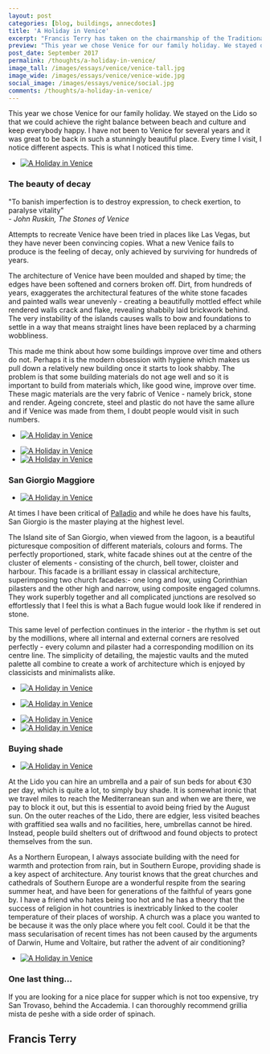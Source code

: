 ```yaml
---
layout: post
categories: [blog, buildings, annecdotes]
title: 'A Holiday in Venice'
excerpt: "Francis Terry has taken on the chairmanship of the Traditional Architecture Group (TAG), and shares his thoughts on the society"
preview: "This year we chose Venice for our family holiday. We stayed on the Lido so that we could achieve the right balance between beach and culture and keep everybody happy. I have not been to Venice for several years..."
post_date: September 2017
permalink: /thoughts/a-holiday-in-venice/
image_tall: /images/essays/venice/venice-tall.jpg
image_wide: /images/essays/venice/venice-wide.jpg
social_image: /images/essays/venice/social.jpg
comments: /thoughts/a-holiday-in-venice/
---
```


<p>
	This year we chose Venice for our family holiday. We stayed on the Lido so that we could achieve the right balance between beach and culture and keep everybody happy. I have not been to Venice for several years and it was great to be back in such a stunningly beautiful place. Every time I visit, I notice different aspects. This is what I noticed this time.
	
<ul class="list">
	<li class="full">
		<a class="fancybox" rel="group" href="/images/essays/venice/a-holiday-in-venice-1.jpg" alt="A Holiday in Venice">
			<img src="/images/essays/venice/thumbs/a-holiday-in-venice-1.jpg" alt="A Holiday in Venice" />
		</a>
	</li>
</ul>
 
<h3>The beauty of decay</h3>

<p>
	"To banish imperfection is to destroy expression, to check exertion, to paralyse vitality"<br /> - <em>John Ruskin, The Stones of Venice</em>
</p><p>
	Attempts to recreate Venice have been tried in places like Las Vegas, but they have never been convincing copies. What a new Venice fails to produce is the feeling of decay, only achieved by surviving for hundreds of years.
</p><p>
	The architecture of Venice have been moulded and shaped by time; the edges have been softened and corners broken off. Dirt, from hundreds of years, exaggerates the architectural features of the white stone facades and painted walls wear unevenly - creating a beautifully mottled effect while rendered walls crack and flake, revealing shabbily laid brickwork behind.  The very instability of the islands causes walls to bow and foundations to settle in a way that means straight lines have been replaced by a charming wobbliness.
</p><p> 
	This made me think about how some buildings improve over time and others do not. Perhaps it is the modern obsession with hygiene which makes us pull down a relatively new building once it starts to look shabby. The problem is that some building materials do not age well and so it is important to build from materials which, like good wine, improve over time. These magic materials are the very fabric of Venice -  namely brick, stone and render. Ageing concrete, steel and plastic do not have the same allure and if Venice was made from them, I doubt people would visit in such numbers.
</p>

<ul class="list">
	<li class="full">
		<a class="fancybox" rel="group" href="/images/essays/venice/a-holiday-in-venice-8.jpg" alt="A Holiday in Venice">
			<img src="/images/essays/venice/thumbs/a-holiday-in-venice-8.jpg" alt="A Holiday in Venice" />
		</a>
	</li>
</ul>

<ul class="list">
	<li class="half">
		<a class="fancybox" rel="group" href="/images/essays/venice/a-holiday-in-venice-10.jpg" alt="A Holiday in Venice">
			<img src="/images/essays/venice/thumbs/a-holiday-in-venice-10.jpg" alt="A Holiday in Venice" />
		</a>
	</li>
	<li class="half">
		<a class="fancybox" rel="group" href="/images/essays/venice/a-holiday-in-venice-11.jpg" alt="A Holiday in Venice">
			<img src="/images/essays/venice/thumbs/a-holiday-in-venice-11.jpg" alt="A Holiday in Venice" />
		</a>
	</li>
</ul>
 
<h3>San Giorgio Maggiore</h3>

<ul class="list">
	<li class="full">
		<a class="fancybox" rel="group" href="/images/essays/venice/a-holiday-in-venice-2.jpg" alt="A Holiday in Venice">
			<img src="/images/essays/venice/thumbs/a-holiday-in-venice-2.jpg" alt="A Holiday in Venice" />
		</a>
	</li>
</ul>
 
</p><p>
	At times I have been critical of <a href="/thoughts/how-palladian-were-palladians/" alt="How Palladian were Palladians?">Palladio</a> and while he does have his faults,  San Giorgio is the master playing at the highest level.
</p><p>
	The Island site of San Giorgio, when viewed from the lagoon, is a beautiful picturesque composition of different materials, colours and forms. The perfectly proportioned, stark, white facade shines out at the centre of the cluster of elements  - consisting of the church, bell tower, cloister and harbour. This facade is a brilliant essay in classical architecture, superimposing two church facades:- one long and low, using Corinthian pilasters and the other high and narrow, using composite engaged columns. They work superbly together and all complicated junctions are resolved so effortlessly that I feel this is what a Bach fugue would look like if rendered in stone. 
</p><p> 
	This same level of perfection continues in the interior - the rhythm is set out by the modillions, where all internal and external corners are resolved perfectly - every column and pilaster had a corresponding modillion on its centre line. The simplicity of detailing, the majestic vaults and the muted palette all combine to create a work of architecture which is enjoyed by classicists and minimalists alike. 
</p>

<ul class="list">
	<li class="full">
		<a class="fancybox" rel="group" href="/images/essays/venice/a-holiday-in-venice-3.jpg" alt="A Holiday in Venice">
			<img src="/images/essays/venice/thumbs/a-holiday-in-venice-3.jpg" alt="A Holiday in Venice" />
		</a>
	</li>
</ul>
<ul class="list">
	<li class="full">
		<a class="fancybox" rel="group" href="/images/essays/venice/a-holiday-in-venice-4.jpg" alt="A Holiday in Venice">
			<img src="/images/essays/venice/thumbs/a-holiday-in-venice-4.jpg" alt="A Holiday in Venice" />
		</a>
	</li>
</ul>

<ul class="list">
	<li class="half">
		<a class="fancybox" rel="group" href="/images/essays/venice/a-holiday-in-venice-6.jpg" alt="A Holiday in Venice">
			<img src="/images/essays/venice/thumbs/a-holiday-in-venice-6.jpg" alt="A Holiday in Venice" />
		</a>
	</li>
	<li class="half">
		<a class="fancybox" rel="group" href="/images/essays/venice/a-holiday-in-venice-5.jpg" alt="A Holiday in Venice">
			<img src="/images/essays/venice/thumbs/a-holiday-in-venice-5.jpg" alt="A Holiday in Venice" />
		</a>
	</li>
</ul>

<h3>Buying shade</h3>

<ul class="list">
	<li class="full">
		<a class="fancybox" rel="group" href="/images/essays/venice/a-holiday-in-venice-9.jpg" alt="A Holiday in Venice">
			<img src="/images/essays/venice/thumbs/a-holiday-in-venice-9.jpg" alt="A Holiday in Venice" />
		</a>
	</li>
</ul>

<p> 
	At the Lido you can hire an umbrella and a pair of sun beds for about €30 per day, which is quite a lot, to simply buy shade. It is somewhat ironic that we travel miles to reach the Mediterranean sun and when we are there, we pay to block it out, but this is essential to avoid being fried by the August sun. On the outer reaches of the Lido, there are edgier, less visited beaches with graffitied sea walls and no facilities, here, umbrellas cannot be hired.  Instead, people build shelters out of driftwood and found objects to protect themselves from the sun. 
</p><p> 
	As a Northern European, I always associate building with the need for warmth and protection from rain, but in Southern Europe, providing shade is a key aspect of architecture. Any tourist knows that the great churches and cathedrals of Southern Europe are a wonderful respite from the searing summer heat, and have been for generations of the faithful of years gone by. I have a friend who hates being too hot and he has a theory that the success of religion in hot countries is inextricably linked to the cooler temperature of their places of worship. A church was a place you wanted to be because it was the only place where you felt cool. Could it be that the mass secularisation of recent times has not been caused by the arguments of Darwin, Hume and Voltaire, but rather the advent of air conditioning?
</p>

<ul class="list">
	<li class="full">
		<a class="fancybox" rel="group" href="/images/essays/venice/a-holiday-in-venice-7.jpg" alt="A Holiday in Venice">
			<img src="/images/essays/venice/thumbs/a-holiday-in-venice-7.jpg" alt="A Holiday in Venice" />
		</a>
	</li>
</ul>

<h3>One last thing...</h3>

<p>
	If you are looking for a nice place for supper which is not too expensive, try San Trovaso, behind the Accademia. I can thoroughly recommend grillia mista de peshe with a side order of spinach.
</p>

<h2 class="author">
	Francis Terry
</h2>